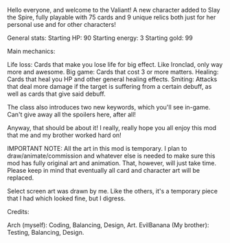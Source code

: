 Hello everyone, and welcome to the Valiant! A new character added to Slay the Spire, fully playable with 75 cards and 9 unique relics both just for her personal use and for other characters!

General stats:
Starting HP: 90
Starting energy: 3
Starting gold: 99

Main mechanics:

Life loss: Cards that make you lose life for big effect. Like Ironclad, only way more and awesome.
Big game: Cards that cost 3 or more matters.
Healing: Cards that heal you HP and other general healing effects.
Smiting: Attacks that deal more damage if the target is suffering from a certain debuff, as well as cards that give said debuff.

The class also introduces two new keywords, which you'll see in-game. Can't give away all the spoilers here, after all!

Anyway, that should be about it! I really, really hope you all enjoy this mod that me and my brother worked hard on!

IMPORTANT NOTE: All the art in this mod is temporary. I plan to draw/animate/commission and whatever else is needed to make sure this mod has fully original art and animation. That, however, will just take time. Please keep in mind that eventually all card and character art will be replaced.

Select screen art was drawn by me. Like the others, it's a temporary piece that I had which looked fine, but I digress.

Credits:

Arch (myself): Coding, Balancing, Design, Art.
EvilBanana (My brother): Testing, Balancing, Design.
